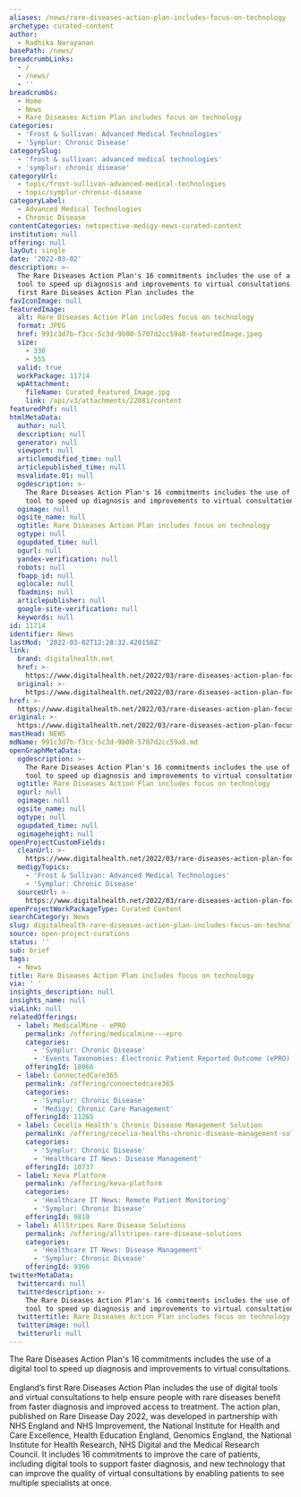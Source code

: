 ```yaml
---
aliases: /news/rare-diseases-action-plan-includes-focus-on-technology
archetype: curated-content
author:
  - Radhika Narayanan
basePath: /news/
breadcrumbLinks:
  - /
  - /news/
  - ''
breadcrumbs:
  - Home
  - News
  - Rare Diseases Action Plan includes focus on technology
categories:
  - 'Frost & Sullivan: Advanced Medical Technologies'
  - 'Symplur: Chronic Disease'
categorySlug:
  - 'frost & sullivan: advanced medical technologies'
  - 'symplur: chronic disease'
categoryUrl:
  - topic/frost-sullivan-advanced-medical-technologies
  - topic/symplur-chronic-disease
categoryLabel:
  - Advanced Medical Technologies
  - Chronic Disease
contentCategories: netspective-medigy-news-curated-content
institution: null
offering: null
layOut: single
date: '2022-03-02'
description: >-
  The Rare Diseases Action Plan's 16 commitments includes the use of a digital
  tool to speed up diagnosis and improvements to virtual consultations.England’s
  first Rare Diseases Action Plan includes the
favIconImage: null
featuredImage:
  alt: Rare Diseases Action Plan includes focus on technology
  format: JPEG
  href: 991c3d7b-f3cc-5c3d-9b00-5707d2cc59a8-featuredImage.jpeg
  size:
    - 330
    - 555
  valid: true
  workPackage: 11714
  wpAttachment:
    fileName: Curated_Featured_Image.jpg
    link: /api/v3/attachments/22081/content
featuredPdf: null
htmlMetaData:
  author: null
  description: null
  generator: null
  viewport: null
  articlemodified_time: null
  articlepublished_time: null
  msvalidate.01: null
  ogdescription: >-
    The Rare Diseases Action Plan's 16 commitments includes the use of a digital
    tool to speed up diagnosis and improvements to virtual consultations.
  ogimage: null
  ogsite_name: null
  ogtitle: Rare Diseases Action Plan includes focus on technology
  ogtype: null
  ogupdated_time: null
  ogurl: null
  yandex-verification: null
  robots: null
  fbapp_id: null
  oglocale: null
  fbadmins: null
  articlepublisher: null
  google-site-verification: null
  keywords: null
id: 11714
identifier: News
lastMod: '2022-03-02T12:28:32.420158Z'
link:
  brand: digitalhealth.net
  href: >-
    https://www.digitalhealth.net/2022/03/rare-diseases-action-plan-focuses-on-tech/
  original: >-
    https://www.digitalhealth.net/2022/03/rare-diseases-action-plan-focuses-on-tech/
href: >-
  https://www.digitalhealth.net/2022/03/rare-diseases-action-plan-focuses-on-tech/
original: >-
  https://www.digitalhealth.net/2022/03/rare-diseases-action-plan-focuses-on-tech/
mastHead: NEWS
mdName: 991c3d7b-f3cc-5c3d-9b00-5707d2cc59a8.md
openGraphMetaData:
  ogdescription: >-
    The Rare Diseases Action Plan's 16 commitments includes the use of a digital
    tool to speed up diagnosis and improvements to virtual consultations.
  ogtitle: Rare Diseases Action Plan includes focus on technology
  ogurl: null
  ogimage: null
  ogsite_name: null
  ogtype: null
  ogupdated_time: null
  ogimageheight: null
openProjectCustomFields:
  cleanUrl: >-
    https://www.digitalhealth.net/2022/03/rare-diseases-action-plan-focuses-on-tech/
  medigyTopics:
    - 'Frost & Sullivan: Advanced Medical Technologies'
    - 'Symplur: Chronic Disease'
  sourceUrl: >-
    https://www.digitalhealth.net/2022/03/rare-diseases-action-plan-focuses-on-tech/
openProjectWorkPackageType: Curated Content
searchCategory: News
slug: digitalhealth-rare-diseases-action-plan-includes-focus-on-technology
source: open-project-curations
status: ''
sub: brief
tags:
  - News
title: Rare Diseases Action Plan includes focus on technology
via: ' '
insights_description: null
insights_name: null
viaLink: null
relatedOfferings:
  - label: MedicalMine - ePRO
    permalink: /offering/medicalmine---epro
    categories:
      - 'Symplur: Chronic Disease'
      - 'Events Taxonomies: Electronic Patient Reported Outcome (ePRO)'
    offeringId: 18066
  - label: ConnectedCare365
    permalink: /offering/connectedcare365
    categories:
      - 'Symplur: Chronic Disease'
      - 'Medigy: Chronic Care Management'
    offeringId: 11265
  - label: Cecelia Health's Chronic Disease Management Solution
    permalink: /offering/cecelia-healths-chronic-disease-management-solution
    categories:
      - 'Symplur: Chronic Disease'
      - 'Healthcare IT News: Disease Management'
    offeringId: 10737
  - label: Keva Platform
    permalink: /offering/keva-platform
    categories:
      - 'Healthcare IT News: Remote Patient Monitoring'
      - 'Symplur: Chronic Disease'
    offeringId: 9819
  - label: AllStripes Rare Disease Solutions
    permalink: /offering/allstripes-rare-disease-solutions
    categories:
      - 'Healthcare IT News: Disease Management'
      - 'Symplur: Chronic Disease'
    offeringId: 9366
twitterMetaData:
  twittercard: null
  twitterdescription: >-
    The Rare Diseases Action Plan's 16 commitments includes the use of a digital
    tool to speed up diagnosis and improvements to virtual consultations.
  twittertitle: Rare Diseases Action Plan includes focus on technology
  twitterimage: null
  twitterurl: null
---
```

<p>The Rare Diseases Action Plan's 16 commitments includes the use of a digital tool to speed up diagnosis and improvements to virtual consultations.<br><br>England’s first Rare Diseases Action Plan includes the use of digital tools and virtual consultations to help ensure people with rare diseases benefit from faster diagnosis and improved access to treatment.
The action plan, published on Rare Disease Day 2022, was developed in partnership with NHS England and NHS Improvement, the National Institute for Health and Care Excellence, Health Education England, Genomics England, the National Institute for Health Research, NHS Digital and the Medical Research Council.
It includes 16 commitments to improve the care of patients, including digital tools to support faster diagnosis, and new technology that can improve the quality of virtual consultations by enabling patients to see multiple specialists at once.</p>